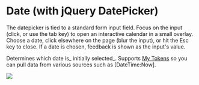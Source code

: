 # Date \(with jQuery DatePicker\)

The datepicker is tied to a standard form input field. Focus on the input \(click, or use the tab key\) to open an interactive calendar in a small overlay. Choose a date, click elsewhere on the page \(blur the input\), or hit the Esc key to close. If a date is chosen, feedback is shown as the input's value.

Determines which date is_ initially selected_. Supports [My Tokens](/my-tokens/index.html) so you can pull data from various sources such as \[DateTime:Now\].

![](https://s3.amazonaws.com/static.dnnsharp.com/documentation/2017/07/chrome_2017-07-07_11-57-03.png)

